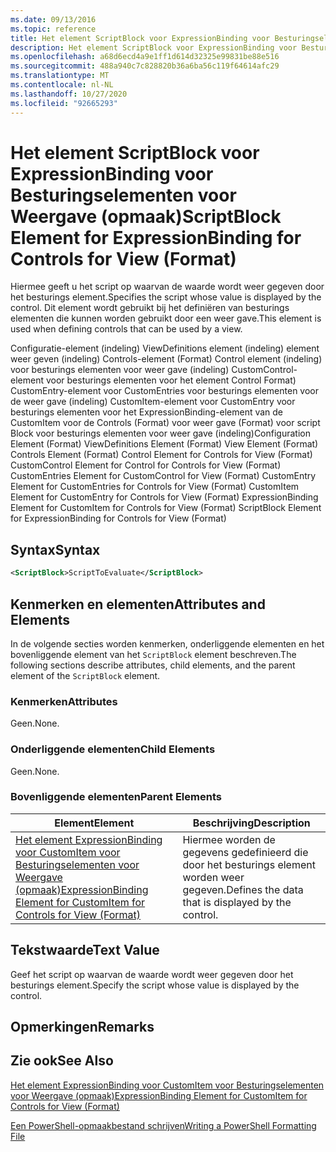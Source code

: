 ```yaml
---
ms.date: 09/13/2016
ms.topic: reference
title: Het element ScriptBlock voor ExpressionBinding voor Besturingselementen voor Weergave (opmaak)
description: Het element ScriptBlock voor ExpressionBinding voor Besturingselementen voor Weergave (opmaak)
ms.openlocfilehash: a68d6ecd4a9e1ff1d614d32325e99831be88e516
ms.sourcegitcommit: 488a940c7c828820b36a6ba56c119f64614afc29
ms.translationtype: MT
ms.contentlocale: nl-NL
ms.lasthandoff: 10/27/2020
ms.locfileid: "92665293"
---
```

# <a name="scriptblock-element-for-expressionbinding-for-controls-for-view-format"></a><span data-ttu-id="96104-103">Het element ScriptBlock voor ExpressionBinding voor Besturingselementen voor Weergave (opmaak)</span><span class="sxs-lookup"><span data-stu-id="96104-103">ScriptBlock Element for ExpressionBinding for Controls for View (Format)</span></span>

<span data-ttu-id="96104-104">Hiermee geeft u het script op waarvan de waarde wordt weer gegeven door het besturings element.</span><span class="sxs-lookup"><span data-stu-id="96104-104">Specifies the script whose value is displayed by the control.</span></span> <span data-ttu-id="96104-105">Dit element wordt gebruikt bij het definiëren van besturings elementen die kunnen worden gebruikt door een weer gave.</span><span class="sxs-lookup"><span data-stu-id="96104-105">This element is used when defining controls that can be used by a view.</span></span>

<span data-ttu-id="96104-106">Configuratie-element (indeling) ViewDefinitions element (indeling) element weer geven (indeling) Controls-element (Format) Control element (indeling) voor besturings elementen voor weer gave (indeling) CustomControl-element voor besturings elementen voor het element Control Format) CustomEntry-element voor CustomEntries voor besturings elementen voor de weer gave (indeling) CustomItem-element voor CustomEntry voor besturings elementen voor het ExpressionBinding-element van de CustomItem voor de Controls (Format) voor weer gave (Format) voor script Block voor besturings elementen voor weer gave (indeling)</span><span class="sxs-lookup"><span data-stu-id="96104-106">Configuration Element (Format) ViewDefinitions Element (Format) View Element (Format) Controls Element (Format) Control Element for Controls for View (Format) CustomControl Element for Control for Controls for View (Format) CustomEntries Element for CustomControl for View (Format) CustomEntry Element for CustomEntries for Controls for View (Format) CustomItem Element for CustomEntry for Controls for View (Format) ExpressionBinding Element for CustomItem for Controls for View (Format) ScriptBlock Element for ExpressionBinding for Controls for View (Format)</span></span>

## <a name="syntax"></a><span data-ttu-id="96104-107">Syntax</span><span class="sxs-lookup"><span data-stu-id="96104-107">Syntax</span></span>

```xml
<ScriptBlock>ScriptToEvaluate</ScriptBlock>
```

## <a name="attributes-and-elements"></a><span data-ttu-id="96104-108">Kenmerken en elementen</span><span class="sxs-lookup"><span data-stu-id="96104-108">Attributes and Elements</span></span>

<span data-ttu-id="96104-109">In de volgende secties worden kenmerken, onderliggende elementen en het bovenliggende element van het `ScriptBlock` element beschreven.</span><span class="sxs-lookup"><span data-stu-id="96104-109">The following sections describe attributes, child elements, and the parent element of the `ScriptBlock` element.</span></span>

### <a name="attributes"></a><span data-ttu-id="96104-110">Kenmerken</span><span class="sxs-lookup"><span data-stu-id="96104-110">Attributes</span></span>

<span data-ttu-id="96104-111">Geen.</span><span class="sxs-lookup"><span data-stu-id="96104-111">None.</span></span>

### <a name="child-elements"></a><span data-ttu-id="96104-112">Onderliggende elementen</span><span class="sxs-lookup"><span data-stu-id="96104-112">Child Elements</span></span>

<span data-ttu-id="96104-113">Geen.</span><span class="sxs-lookup"><span data-stu-id="96104-113">None.</span></span>

### <a name="parent-elements"></a><span data-ttu-id="96104-114">Bovenliggende elementen</span><span class="sxs-lookup"><span data-stu-id="96104-114">Parent Elements</span></span>

|<span data-ttu-id="96104-115">Element</span><span class="sxs-lookup"><span data-stu-id="96104-115">Element</span></span>|<span data-ttu-id="96104-116">Beschrijving</span><span class="sxs-lookup"><span data-stu-id="96104-116">Description</span></span>|
|-------------|-----------------|
|[<span data-ttu-id="96104-117">Het element ExpressionBinding voor CustomItem voor Besturingselementen voor Weergave (opmaak)</span><span class="sxs-lookup"><span data-stu-id="96104-117">ExpressionBinding Element for CustomItem for Controls for View (Format)</span></span>](./expressionbinding-element-for-customitem-for-controls-for-view-format.md)|<span data-ttu-id="96104-118">Hiermee worden de gegevens gedefinieerd die door het besturings element worden weer gegeven.</span><span class="sxs-lookup"><span data-stu-id="96104-118">Defines the data that is displayed by the control.</span></span>|

## <a name="text-value"></a><span data-ttu-id="96104-119">Tekstwaarde</span><span class="sxs-lookup"><span data-stu-id="96104-119">Text Value</span></span>

<span data-ttu-id="96104-120">Geef het script op waarvan de waarde wordt weer gegeven door het besturings element.</span><span class="sxs-lookup"><span data-stu-id="96104-120">Specify the script whose value is displayed by the control.</span></span>

## <a name="remarks"></a><span data-ttu-id="96104-121">Opmerkingen</span><span class="sxs-lookup"><span data-stu-id="96104-121">Remarks</span></span>

## <a name="see-also"></a><span data-ttu-id="96104-122">Zie ook</span><span class="sxs-lookup"><span data-stu-id="96104-122">See Also</span></span>

[<span data-ttu-id="96104-123">Het element ExpressionBinding voor CustomItem voor Besturingselementen voor Weergave (opmaak)</span><span class="sxs-lookup"><span data-stu-id="96104-123">ExpressionBinding Element for CustomItem for Controls for View (Format)</span></span>](./expressionbinding-element-for-customitem-for-controls-for-view-format.md)

[<span data-ttu-id="96104-124">Een PowerShell-opmaakbestand schrijven</span><span class="sxs-lookup"><span data-stu-id="96104-124">Writing a PowerShell Formatting File</span></span>](./writing-a-powershell-formatting-file.md)
